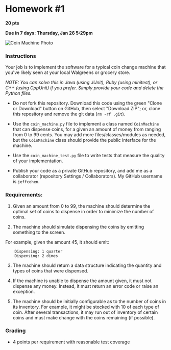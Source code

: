 # Homework #1


**20 pts**

**Due in 7 days: Thursday, Jan 26 5:29pm**

![Coin Machine Photo](http://www.icrtouch.com/forum/uploads/gallery/album_6/gallery_907_6_42590.jpg)

### Instructions

Your job is to implement the software for a typical coin change machine
that you've likely seen at your local Walgreens or grocery store.

*NOTE: You can solve this in Java (using JUnit), Ruby (using minitest), or C++ (using CppUnit) if you prefer.  Simply provide your code and delete the Python files.*

* Do not fork this repository.  Download this code using the green "Clone or Download" button on GitHub, then select "Download ZIP"; or, clone this repository and remove the git data (`rm -rf .git`).

* Use the `coin_machine.py` file to implement a class named `CoinMachine` that can dispense coins,
for a given an amount of money from ranging from 0 to 99 cents.  You may
add more files/classes/modules as needed, but the `CoinMachine` class
should provide the public interface for the machine.

* Use the `coin_machine_test.py` file to write tests that
measure the quality of your implementation.

* Publish your code as a private GitHub repository, and add me as a collaborator (repository Settings / Collaborators). My GitHub username is `jeffcohen`.

### Requirements:

1. Given an amount from 0 to 99, the machine should determine the
optimal set of coins to dispense in order to minimize the number of coins.

2. The machine should simulate dispensing the coins by emitting something to the screen.

  For example, given the amount 45, it should emit:

  ```
      Dispensing: 1 quarter
      Dispensing: 2 dimes
  ```

3. The machine should return a data structure indicating the quantity
and types of coins that were dispensed.

4. If the machine is unable to dispense the amount given,
    it must not dispense any money. Instead, it must
    return an error code or raise an exception.

5. The machine should be initially configurable as to
    the number of coins in its inventory. For example, it might be stocked with 10 of each type of coin. After several transactions,
    it may run out of inventory of certain coins and must make change
    with the coins remaining (if possible).


### Grading

* 4 points per requirement with reasonable test coverage
